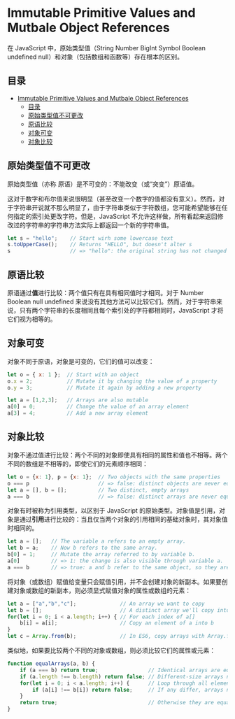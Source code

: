 # Immutable Primitive Values and Mutbale Object References

在 JavaScript 中，原始类型值（String Number BigInt Symbol Boolean undefined null）和对象（包括数组和函数等）存在根本的区别。

## 目录

- [Immutable Primitive Values and Mutbale Object References](#immutable-primitive-values-and-mutbale-object-references)
  - [目录](#目录)
  - [原始类型值不可更改](#原始类型值不可更改)
  - [原语比较](#原语比较)
  - [对象可变](#对象可变)
  - [对象比较](#对象比较)

## 原始类型值不可更改

原始类型值（亦称 原语）是不可变的：不能改变（或“突变”）原语值。

这对于数字和布尔值来说很明显（甚至改变一个数字的值都没有意义）。然而，对于字符串开说就不那么明显了，由于字符串类似于字符数组，您可能希望能够在任何指定的索引处更改字符。但是，JavaScript 不允许这样做，所有看起来返回修改过的字符串的字符串方法实际上都返回一个新的字符串值。

```javascript
let s = "hello";    // Start wirh some lowercase text
s.toUpperCase();    // Returns "HELLO", but doesn't alter s
s                   // => "hello": the original string has not changed
```

## 原语比较

原语通过**值**进行比较：两个值只有在具有相同值时才相同。对于 Number Boolean null undefined 来说没有其他方法可以比较它们。然而，对于字符串来说，只有两个字符串的长度相同且每个索引处的字符都相同时，JavaScript 才将它们视为相等的。

## 对象可变

对象不同于原语，对象是可变的，它们的值可以改变：

```javascript
let o = { x: 1 };  // Start with an object
o.x = 2;           // Mutate it by changing the value of a property
o.y = 3;           // Mutate it again by adding a new property

let a = [1,2,3];   // Arrays are also mutable
a[0] = 0;          // Change the value of an array element
a[3] = 4;          // Add a new array element
```

## 对象比较

对象不通过值进行比较：两个不同的对象即使具有相同的属性和值也不相等。两个不同的数组是不相等的，即使它们的元素顺序相同：

```javascript
let o = {x: 1}, p = {x: 1};  // Two objects with the same properties
o === p                      // => false: distinct objects are never equal
let a = [], b = [];          // Two distinct, empty arrays
a === b                      // => false: distinct arrays are never equal
```

对象有时被称为引用类型，以区别于 JavaScript 的原始类型。对象值是引用，对象是通过**引用**进行比较的：当且仅当两个对象的引用相同的基础对象时，其对象值时相同的。

```javascript
let a = [];   // The variable a refers to an empty array.
let b = a;    // Now b refers to the same array.
b[0] = 1;     // Mutate the array referred to by variable b.
a[0]          // => 1: the change is also visible through variable a.
a === b       // => true: a and b refer to the same object, so they are equal.
```

将对象（或数组）赋值给变量只会赋值引用，并不会创建对象的新副本。如果要创建对象或数组的新副本，则必须显式赋值对象的属性或数组的元素：

```javascript
let a = ["a","b","c"];              // An array we want to copy
let b = [];                         // A distinct array we'll copy into
for(let i = 0; i < a.length; i++) { // For each index of a[]
    b[i] = a[i];                    // Copy an element of a into b
}
let c = Array.from(b);              // In ES6, copy arrays with Array.from()
```

类似地，如果要比较两个不同的对象或数组，则必须比较它们的属性或元素：

```javascript
function equalArrays(a, b) {
    if (a === b) return true;                // Identical arrays are equal
    if (a.length !== b.length) return false; // Different-size arrays not equal
    for(let i = 0; i < a.length; i++) {      // Loop through all elements
        if (a[i] !== b[i]) return false;     // If any differ, arrays not equal
    }
    return true;                             // Otherwise they are equal
}
```
